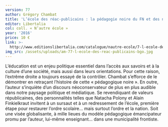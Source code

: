 ```yaml
---
version: 77
author: Grégory Chambat
title: 'L’école des réac-publicains : la pédagogie noire du FN et des néoconservateurs'
editor: Libertalia
col: coll. « N’autre école »
year: '2016'
price: 10 €
link: >-
  http://www.editionslibertalia.com/catalogue/nautre-ecole/7-l-ecole-des-reac-publicains
img_src: /assets/uploads/am-77-l-ecole-des-reac-publicains-bgo.jpg
---
```

L’éducation est un enjeu politique essentiel dans l’accès aux
 savoirs et à la culture d’une société, mais aussi dans leurs
 orientations. Pour cette raison, l’extrême droite a toujours
 essayé de la contrôler. Chambat s’efforce de le démontrer en
 retraçant l’histoire de cette « pédagogique noire ». En outre,
 l’auteur s’inquiète d’un discours néoconservateur de plus en
 plus audible dans notre paysage politique et médiatique. Se
 revendiquant de valeurs républicaines, des personnalités telles
 que Natacha Polony et Alain Finkielkraut invitent à un sursaut
 et à un redressement de l’école, première étape pour restaurer
 l’ordre scolaire… mais surtout l’ordre et la nation. Soit
 une visée globalisante, à mille lieues du modèle pédagogique
 émancipateur promu par l’auteur, lui-même enseignant… dans
 une municipalité frontiste.
